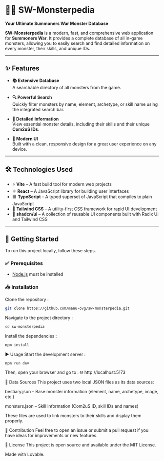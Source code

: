 # 🧙‍♂️ SW-Monsterpedia

**Your Ultimate Summoners War Monster Database**

**SW-Monsterpedia** is a modern, fast, and comprehensive web application for **Summoners War**. It provides a complete database of all in-game monsters, allowing you to easily search and find detailed information on every monster, their skills, and unique IDs.

---

## ✨ Features

- **📚 Extensive Database**  
  A searchable directory of all monsters from the game.

- **🔍 Powerful Search**  
  Quickly filter monsters by name, element, archetype, or skill name using the integrated search bar.

- **📌 Detailed Information**  
  View essential monster details, including their skills and their unique **Com2uS IDs**.

- **💎 Modern UI**  
  Built with a clean, responsive design for a great user experience on any device.

---

## 🛠️ Technologies Used

- ⚡ **Vite** – A fast build tool for modern web projects  
- ⚛️ **React** – A JavaScript library for building user interfaces  
- 🟦 **TypeScript** – A typed superset of JavaScript that compiles to plain JavaScript  
- 🎨 **Tailwind CSS** – A utility-first CSS framework for rapid UI development  
- 🧩 **shadcn/ui** – A collection of reusable UI components built with Radix UI and Tailwind CSS  

---

## 🚀 Getting Started

To run this project locally, follow these steps.

### ✅ Prerequisites

- [Node.js](https://nodejs.org/) must be installed

### 📥 Installation

Clone the repository :

```bash
git clone https://github.com/manu-ovg/sw-monsterpedia.git
```

Navigate to the project directory :

```bash
cd sw-monsterpedia
```
Install the dependencies :

```bash
npm install
```
▶️ Usage
Start the development server :

```bash
npm run dev
```
Then, open your browser and go to :
🌐 http://localhost:5173

📂 Data Sources
This project uses two local JSON files as its data sources:

bestiary.json – Base monster information (element, name, archetype, image, etc.)

monsters.json – Skill information (Com2uS ID, skill IDs and names)

These files are used to link monsters to their skills and display them properly.

🤝 Contribution
Feel free to open an issue or submit a pull request if you have ideas for improvements or new features.

📄 License
This project is open source and available under the MIT License.

Made with Lovable.
